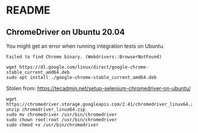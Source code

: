 # README


## ChromeDriver on Ubuntu 20.04

You might get an error when running integration tests on Ubuntu.

```
Failed to find Chrome binary. (Webdrivers::BrowserNotFound)
```

```
wget https://dl.google.com/linux/direct/google-chrome-stable_current_amd64.deb
sudo apt install ./google-chrome-stable_current_amd64.deb
```

Stolen from: https://tecadmin.net/setup-selenium-chromedriver-on-ubuntu/

```
wget https://chromedriver.storage.googleapis.com/2.41/chromedriver_linux64.zip
unzip chromedriver_linux64.zip
sudo mv chromedriver /usr/bin/chromedriver
sudo chown root:root /usr/bin/chromedriver
sudo chmod +x /usr/bin/chromedriver
```
